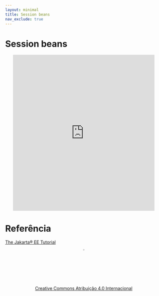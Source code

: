 ```yaml
---
layout: minimal
title: Session beans
nav_exclude: true
---
```


# Session beans

<center>
<iframe src="https://pw2.rpmhub.dev/topicos/sessionbeans/slides/index.html#/" title="Session beans" width="90%" height="500" style="border:none;"></iframe>
</center>

# Referência

[The Jakarta® EE Tutorial](https://eclipse-ee4j.github.io/jakartaee-tutorial/#the-lifecycles-of-enterprise-beans)

<center>
<a href="https://rpmhub.dev" target="blanck"><img src="../../imgs/logo.png" alt="Rodrigo Prestes Machado" width="3%" height="3%" border=0 style="border:0; text-decoration:none; outline:none"></a><br/>
<a rel="license" href="http://creativecommons.org/licenses/by/4.0/">Creative Commons Atribuição 4.0 Internacional</a>
</center>